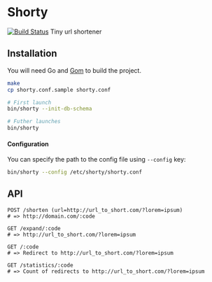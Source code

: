 # Shorty
[![Build Status](https://travis-ci.org/DarthSim/shorty.svg)](https://travis-ci.org/DarthSim/shorty)
Tiny url shortener

## Installation
You will need Go and [Gom](https://github.com/mattn/gom) to build the project.

```bash
make
cp shorty.conf.sample shorty.conf

# First launch
bin/shorty --init-db-schema

# Futher launches
bin/shorty
```

#### Configuration

You can specify the path to the config file using `--config` key:

```bash
bin/shorty --config /etc/shorty/shorty.conf
```

## API

````
POST /shorten (url=http://url_to_short.com/?lorem=ipsum)
# => http://domain.com/:code
````

````
GET /expand/:code
# => http://url_to_short.com/?lorem=ipsum
````

````
GET /:code
# => Redirect to http://url_to_short.com/?lorem=ipsum
````

````
GET /statistics/:code
# => Count of redirects to http://url_to_short.com/?lorem=ipsum
````
